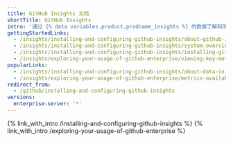 ```yaml
---
title: GitHub Insights 文档
shortTitle: GitHub Insights
intro: '通过 {% data variables.product.prodname_insights %} 的数据了解和改进软件交付过程。 您可以从 {% data variables.product.prodname_enterprise %} 查看基于数据的自定义报告。'
gettingStartedLinks:
  - /insights/installing-and-configuring-github-insights/about-github-insights
  - /insights/installing-and-configuring-github-insights/system-overview-for-github-insights
  - /insights/installing-and-configuring-github-insights/installing-github-insights
  - /insights/exploring-your-usage-of-github-enterprise/viewing-key-metrics-and-reports
popularLinks:
  - /insights/installing-and-configuring-github-insights/about-data-in-github-insights
  - /insights/exploring-your-usage-of-github-enterprise/metrics-available-with-github-insights
redirect_from:
  - /github/installing-and-configuring-github-insights
versions:
  enterprise-server: '*'
---
```


{% link_with_intro /installing-and-configuring-github-insights %}
{% link_with_intro /exploring-your-usage-of-github-enterprise %}
